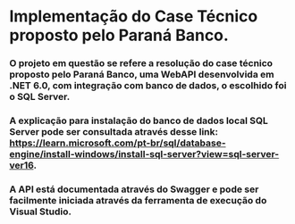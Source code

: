# Implementação do Case Técnico proposto pelo Paraná Banco.
### O projeto em questão se refere a resolução do case técnico proposto pelo Paraná Banco, uma WebAPI desenvolvida em .NET 6.0, com integração com banco de dados, o escolhido foi o SQL Server.

### A explicação para instalação do banco de dados local SQL Server pode ser consultada através desse link: https://learn.microsoft.com/pt-br/sql/database-engine/install-windows/install-sql-server?view=sql-server-ver16.

### A API está documentada através do Swagger e pode ser facilmente iniciada através da ferramenta de execução do Visual Studio.
